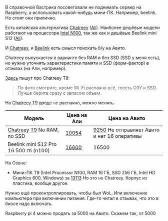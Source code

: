 В справочной Вастрика посоветовали не поднимать сервер на Raspberry, а использовать какой-нибудь мини-ПК. Например, beelink. Но стоят они прилично.

Есть китайская альтернатива [Chatreey](https://www.chatreey.com/product-category/office_mini_pc/) ([Ali](https://aliexpress.ru/store/3217061?g=y&page=1&searchInfo=search)). Наиболее дешёвые модели работают на процессоре [Intel N100](https://www.cpubenchmark.net/cpu.php?cpu=Intel+N100&id=5157), так же как и дешёвые Beelink mini S12 ([Ali](https://aliexpress.ru/item/1005005588624584.html?spm=a2g2w.detail.similar_rcmd.2.79004b09AbH2Or&mixer_rcmd_bucket_id=aerabtestalgoRecommendAbV2_testRankingBoostLogGMV&pdp_trigger_item_id=0_4001166656473&ru_algo_pv_id=31a7c4-61b690-337931-a68f05-1727942400&scenario=aerSimilarItemPdpRcmd&sku_id=12000039342633416&traffic_source=recommendation&type_rcmd=core)).

И [Chatreey](https://www.avito.ru/all/nastolnye_kompyutery?cd=1&f=ASgBAgICAUSwsxT~oY8D&q=chatreey), и [Beelink](https://www.avito.ru/all/nastolnye_kompyutery?f=ASgBAgICAUSwsxT~oY8D&q=beelink) есть смысл поискать б/у на Авито.

Chatreey выпускается в варианте без RAM и без SSD (SSD у меня есть), но нужно уточнять характеристики памяти и SSD (форм-фактор) в отзывах (на Али, например).

[Здесь](https://aliexpress.ru/item/4001166656473.html?sku_id=12000042237211598&spm=.seller_list.5.1f671ab4SVuRoC) пишут про Chatreey T8:
>По фото смотрите, кроме Wi-Fi распаяно всё, тоесть ОЗУ и SSD. Лучше берите сразу с запасом объем.

На [Chatreey T9](https://aliexpress.ru/item/1005005607177551.html?sku_id=12000042195959563&spm=.seller_list.1.1f671ab4SVuRoC) вроде не распаяно, можно менять.

| Модель                                                                                                                                    | Цена на Али                                                                                                                              | Цена на Авито                                                                                                                                                    |
| ----------------------------------------------------------------------------------------------------------------------------------------- | ---------------------------------------------------------------------------------------------------------------------------------------- | ---------------------------------------------------------------------------------------------------------------------------------------------------------------- |
| [Chatreey T9](https://aliexpress.ru/item/1005005607177551.html?sku_id=12000042195959563&spm=.seller_list.1.1f671ab4SVuRoC) No RAM, no SSD | [10054](https://aliexpress.ru/item/4001346723559.html?sku_id=12000042196085201&spm=a2g2w.productlist.search_results.1.7d1d363edFfkIj)    | [9250](https://www.avito.ru/sankt-peterburg/nastolnye_kompyutery/mini-pk_chatreey_t9_intel_n100_no_ram_no_ssd_4224913117) Не отправляет Авито и нет 16 оперативы |
| Beеlink mini S12 Рrо 16 500 гб (n100)                                                                                                     | [16600](https://aliexpress.ru/item/1005006533942520.html?sku_id=12000037557363693&spm=a2g2w.productlist.search_results.0.25fc7d0aXUAwyZ) | 16500                                                                                                                                                            |
На Озоне:
- Мини-ПК T9 (Intel Processor N100, RAM 16 ГБ, SSD 256 ГБ, Intel HD Graphics 600, Windows) за [13113](https://www.ozon.ru/product/mini-pk-t9-intel-processor-n100-ram-16-gb-ssd-256-gb-intel-hd-graphics-600-windows-1488114013/?asb=KHQXaDeIkzpq26J%252FnfwjZ5JfqyufxkXjvSCe%252B6W%252BNo0%253D&asb2=wAUe2zkLuLVVxNSnvspHHJiRoCRaRJ0ouX1Fe9gSKalVhgEXUIPgojsO9fZ_iXSUBYFK24AL3xguboVlU2686w&avtc=1&avte=2&avts=1727947137&keywords=chatreey+t9+intel+n100)
Но это не Chatreey. Корпус из пластика, вообще другое.

Нужно ещё проконтроллировать, чтобы был WoL. Или включение компьютера при включении питания. Где-то читал в отзывах, что это в биосе надо включать.

Raspberry pi 4 можно продать за 5000 на Авито. Скажем так, от 5000